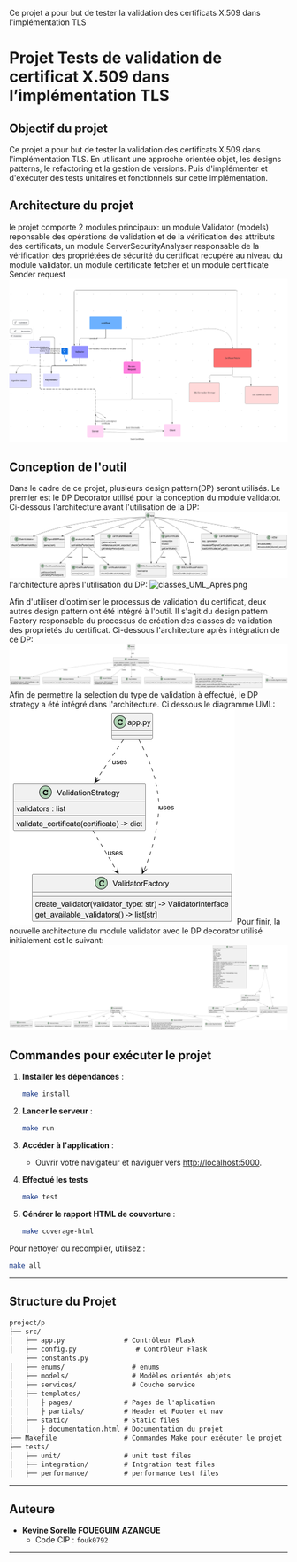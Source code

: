 Ce projet a pour but de tester la validation des 
certificats X.509 dans l'implémentation TLS

# Projet  Tests de validation de certificat X.509 dans l’implémentation TLS

## Objectif du projet

Ce projet a pour but de tester la validation des 
certificats X.509 dans l'implémentation TLS. En utilisant une approche orientée objet, les 
designs patterns, le refactoring et la gestion de versions. Puis d'implémenter et 
d'exécuter des tests unitaires et fonctionnels sur cette implémentation.

## Architecture du projet
le projet comporte 2 modules principaux: un module Validator (models) reponsable des opérations de validation et de la vérification des attributs des certificats, un module ServerSecurityAnalyser responsable de la vérification des propriétées de sécurité du certificat recupéré au niveau du module validator.
un module certificate fetcher et un module certificate Sender request
![img.png](Images/img.png)

## Conception de l'outil
Dans le cadre de ce projet, plusieurs design pattern(DP) seront utilisés.
Le premier est le DP Decorator utilisé pour la conception du module validator.
Ci-dessous l'architecture avant l'utilisation de la DP:
![packages_UML_Avant.png](Images/packages_UML_Avant.png)
l'architecture après l'utilisation du DP:
![classes_UML_Après.png](Images/classes_UML_Apr%C3%A8s.png)

Afin d'utiliser d'optimiser le processus de validation du certificat, deux autres design pattern ont été intégré à l'outil. Il s'agit du design pattern Factory responsable du processus de création des classes de validation des propriétés du certificat. Ci-dessous l'architecture après intégration de ce DP:
![classes_UML_factory_validator.png](Images/classes_UML_factory_validator.png)
Afin de permettre la selection du type de validation à effectué, le DP strategy a été intégré dans l'architecture. Ci dessous le diagramme UML:
![classes_UML_strategy_validator.png](Images/classes_UML_strategy_validator.png)
Pour finir, la nouvelle architecture du module validator avec le DP decorator utilisé initialement est le suivant:
![classes_UML_decorator_validator.png](Images/classes_UML_decorator_validator.png)

## Commandes pour exécuter le projet

1. **Installer les dépendances** :
   ```bash
   make install
   ```
2. **Lancer le serveur** :
   ```bash
   make run
   ```
3. **Accéder à l'application** :
   - Ouvrir votre navigateur et naviguer vers [http://localhost:5000](http://localhost:5000).

4. **Effectué les tests**
   ```bash
   make test
   ```

4. **Générer le rapport HTML de couverture** :
   ```bash
   make coverage-html
   ```

Pour nettoyer ou recompiler, utilisez :

```bash
make all
```

---

## Structure du Projet

```
project/p
├── src/
│   ├── app.py               # Contrôleur Flask
│   ├── config.py               # Contrôleur Flask
    ├── constants.py 
│   ├── enums/                 # enums
│   ├── models/                # Modèles orientés objets
│   ├── services/              # Couche service
│   ├── templates/
│   │   ├ pages/             # Pages de l'aplication
│   │   ├ partials/          # Header et Footer et nav
│   ├── static/              # Static files
│   │   ├ documentation.html # Documentation du projet
├── Makefile                 # Commandes Make pour exécuter le projet
├── tests/
│   ├── unit/                # unit test files
│   ├── integration/         # Intgration test files
│   ├── performance/         # performance test files
```

---

## Auteure

- **Kevine Sorelle FOUEGUIM AZANGUE**
  - Code CIP : `fouk0792`

---